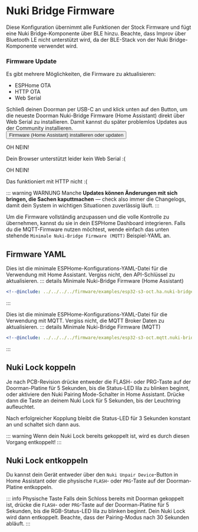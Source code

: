 # Nuki Bridge Firmware <Badge type="tip" text="ESP-IDF Framework" />

Diese Konfiguration übernimmt alle Funktionen der Stock Firmware und fügt eine Nuki Bridge-Komponente über BLE hinzu. Beachte, dass Improv über Bluetooth LE nicht unterstützt wird, da der BLE-Stack von der Nuki Bridge-Komponente verwendet wird.

### Firmware Update
Es gibt mehrere Möglichkeiten, die Firmware zu aktualisieren:
- ESPHome OTA <Badge type="warning" text="Erfordert ESPHome-Dashboard, volle Kontrolle" />
- HTTP OTA <Badge type="tip" text="Neueste Release-Version, keine Anpassung" />
- Web Serial <Badge type="tip" text="Neueste Release-Version, keine Anpassung" />

Schließ deinen Doorman per USB-C an und klick unten auf den Button, um die neueste Doorman Nuki-Bridge Firmware (Home Assistant) direkt über Web Serial zu installieren. Damit kannst du später problemlos Updates aus der Community installieren. 
<esp-web-install-button manifest="../../../firmware/release/esp32-s3-oct.ha.nuki-bridge/manifest.json">
    <button slot="activate">
        <div class="custom-layout">
            <a class="btn">Firmware (Home Assistant) installieren oder updaten</a>
        </div>
    </button>
    <div slot="unsupported">
        <div class="danger custom-block">
            <p class="custom-block-title">OH NEIN!</p>
            <p>Dein Browser unterstützt leider kein Web Serial :(</p>
        </div>
    </div>
    <div slot="not-allowed">
        <div class="danger custom-block">
            <p class="custom-block-title">OH NEIN!</p>
            <p>Das funktioniert mit HTTP nicht :(</p>
        </div>
    </div>
</esp-web-install-button>

::: warning WARNUNG
Manche **Updates können Änderungen mit sich bringen, die Sachen kaputtmachen** — check also immer die Changelogs, damit dein System in wichtigen Situationen zuverlässig läuft.
:::

Um die Firmware vollständig anzupassen und die volle Kontrolle zu übernehmen, kannst du sie in dein ESPHome Dashboard integrieren. Falls du die MQTT-Firmware nutzen möchtest, wende einfach das unten stehende `Minimale Nuki-Bridge Firmware (MQTT)` Beispiel-YAML an.

## Firmware YAML

Dies ist die minimale ESPHome-Konfigurations-YAML-Datei für die Verwendung mit Home Assistant. Vergiss nicht, den API-Schlüssel zu aktualisieren.
::: details Minimale Nuki-Bridge Firmware (Home Assistant)
```yaml
<!--@include: ../../../../firmware/examples/esp32-s3-oct.ha.nuki-bridge.master.example.yaml-->
```
:::

Dies ist die minimale ESPHome-Konfigurations-YAML-Datei für die Verwendung mit MQTT. Vergiss nicht, die MQTT Broker Daten zu aktualisieren.
::: details Minimale Nuki-Bridge Firmware (MQTT)
```yaml
<!--@include: ../../../../firmware/examples/esp32-s3-oct.mqtt.nuki-bridge.master.example.yaml-->
```
:::

## Nuki Lock koppeln

Je nach PCB-Revision drücke entweder die FLASH- oder PRG-Taste auf der Doorman-Platine für 5 Sekunden, bis die Status-LED lila zu blinken beginnt, oder aktiviere den Nuki Pairing Mode-Schalter in Home Assistant. Drücke dann die Taste an deinem Nuki Lock für 5 Sekunden, bis der Leuchtring aufleuchtet.

Nach erfolgreicher Kopplung bleibt die Status-LED für 3 Sekunden konstant an und schaltet sich dann aus.

::: warning
Wenn dein Nuki Lock bereits gekoppelt ist, wird es durch diesen Vorgang entkoppelt!
:::

## Nuki Lock entkoppeln

Du kannst dein Gerät entweder über den `Nuki Unpair Device`-Button in Home Assistant oder die physische `FLASH`- oder `PRG`-Taste auf der Doorman-Platine entkoppeln.

::: info Physische Taste
Falls dein Schloss bereits mit Doorman gekoppelt ist, drücke die `FLASH`- oder `PRG`-Taste auf der Doorman-Platine für 5 Sekunden, bis die RGB-Status-LED lila zu blinken beginnt. Dein Nuki Lock wird dann entkoppelt. Beachte, dass der Pairing-Modus nach 30 Sekunden abläuft.
:::

<!--@include: ./additions.md-->

<!--@include: ./mqtt.md-->